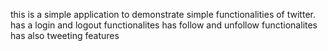 this is a simple application to demonstrate simple functionalities of twitter.
has a login and logout functionalites
has follow and unfollow functionalites 
has also tweeting features